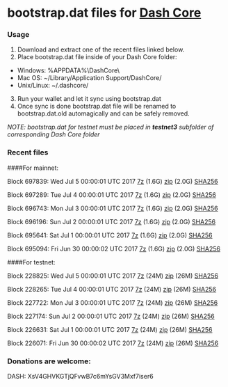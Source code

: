 # bootstrap.dat files for [Dash Core](https://www.dash.org)

### Usage

1. Download and extract one of the recent files linked below.
2. Place bootstrap.dat file inside of your Dash Core folder:
 - Windows: %APPDATA%\DashCore\
 - Mac OS: ~/Library/Application Support/DashCore/
 - Unix/Linux: ~/.dashcore/
3. Run your wallet and let it sync using bootstrap.dat
4. Once sync is done bootstrap.dat file will be renamed to bootstrap.dat.old automagically and can be safely removed.

_NOTE: bootstrap.dat for testnet must be placed in **testnet3** subfolder of corresponding Dash Core folder_

### Recent files

####For mainnet:

Block 697839: Wed Jul  5 00:00:01 UTC 2017 [7z](https://transfer.sh/Ctx76/bootstrap.dat.20170705.7z) (1.6G) [zip](https://transfer.sh/zfqWA/bootstrap.dat.20170705.zip) (2.0G) [SHA256](https://transfer.sh/em2d1/sha256.txt)

Block 697289: Tue Jul  4 00:00:01 UTC 2017 [7z](https://transfer.sh/eO4Ke/bootstrap.dat.20170704.7z) (1.6G) [zip](https://transfer.sh/7M8Rs/bootstrap.dat.20170704.zip) (2.0G) [SHA256](https://transfer.sh/m13zk/sha256.txt)

Block 696743: Mon Jul  3 00:00:01 UTC 2017 [7z](https://transfer.sh/1xvgN/bootstrap.dat.20170703.7z) (1.6G) [zip](https://transfer.sh/10GBlK/bootstrap.dat.20170703.zip) (2.0G) [SHA256](https://transfer.sh/84bRf/sha256.txt)

Block 696196: Sun Jul  2 00:00:01 UTC 2017 [7z](https://transfer.sh/13SZUA/bootstrap.dat.20170702.7z) (1.6G) [zip](https://transfer.sh/15MYVf/bootstrap.dat.20170702.zip) (2.0G) [SHA256](https://transfer.sh/zraZR/sha256.txt)

Block 695641: Sat Jul  1 00:00:01 UTC 2017 [7z](https://transfer.sh/U8RlY/bootstrap.dat.20170701.7z) (1.6G) [zip](https://transfer.sh/SumTu/bootstrap.dat.20170701.zip) (2.0G) [SHA256](https://transfer.sh/WgCbm/sha256.txt)

Block 695094: Fri Jun 30 00:00:02 UTC 2017 [7z](https://transfer.sh/eWTbk/bootstrap.dat.20170630.7z) (1.6G) [zip](https://transfer.sh/b3aEJ/bootstrap.dat.20170630.zip) (2.0G) [SHA256](https://transfer.sh/qLBT3/sha256.txt)

####For testnet:

Block 228825: Wed Jul  5 00:00:01 UTC 2017 [7z](https://transfer.sh/qNgUi/bootstrap.dat.20170705.7z) (24M) [zip](https://transfer.sh/LjrWu/bootstrap.dat.20170705.zip) (26M) [SHA256](https://transfer.sh/aMkJy/sha256.txt)

Block 228265: Tue Jul  4 00:00:01 UTC 2017 [7z](https://transfer.sh/urM4a/bootstrap.dat.20170704.7z) (24M) [zip](https://transfer.sh/Sdkdu/bootstrap.dat.20170704.zip) (26M) [SHA256](https://transfer.sh/X16GF/sha256.txt)

Block 227722: Mon Jul  3 00:00:01 UTC 2017 [7z](https://transfer.sh/MdMsX/bootstrap.dat.20170703.7z) (24M) [zip](https://transfer.sh/M3ruL/bootstrap.dat.20170703.zip) (26M) [SHA256](https://transfer.sh/VIo9X/sha256.txt)

Block 227174: Sun Jul  2 00:00:01 UTC 2017 [7z](https://transfer.sh/lM2Ut/bootstrap.dat.20170702.7z) (24M) [zip](https://transfer.sh/NXI8p/bootstrap.dat.20170702.zip) (26M) [SHA256](https://transfer.sh/otGIZ/sha256.txt)

Block 226631: Sat Jul  1 00:00:01 UTC 2017 [7z](https://transfer.sh/CgO9s/bootstrap.dat.20170701.7z) (24M) [zip](https://transfer.sh/xGqQt/bootstrap.dat.20170701.zip) (26M) [SHA256](https://transfer.sh/HQ6pb/sha256.txt)

Block 226071: Fri Jun 30 00:00:02 UTC 2017 [7z](https://transfer.sh/uTluE/bootstrap.dat.20170630.7z) (24M) [zip](https://transfer.sh/y8KYK/bootstrap.dat.20170630.zip) (26M) [SHA256](https://transfer.sh/b0gQd/sha256.txt)

### Donations are welcome:

DASH: XsV4GHVKGTjQFvwB7c6mYsGV3Mxf7iser6
